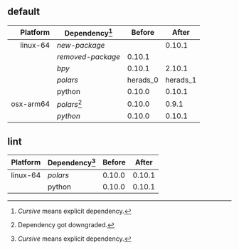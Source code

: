 ## default

| Platform | Dependency[^1] | Before | After |
| -: | - | - | - |
| linux-64 |*new-package*||0.10.1|
||*removed-package*|0.10.1||
||*bpy*|0.10.1|2.10.1|
||*polars*|herads_0|herads_1|
||python|0.10.0|0.10.1|
| osx-arm64 |*polars*[^2]|0.10.0|0.9.1|
||*python*|0.10.0|0.10.1|

## lint

| Platform | Dependency[^1] | Before | After |
| -: | - | - | - |
| linux-64 |*polars*|0.10.0|0.10.1|
||python|0.10.0|0.10.1|

[^1]: *Cursive* means explicit dependency.
[^2]: Dependency got downgraded.
